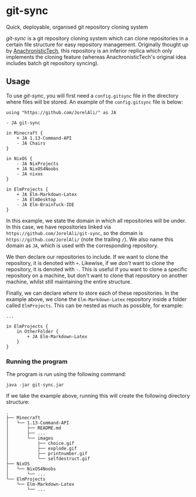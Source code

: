 # git-sync 
Quick, deployable, organised git repository cloning system

_git-sync_ is a git repository cloning system which can clone repositories in a certain file structure for easy repository management. Originally thought up by [AnachronisticTech](https://github.com/AnachronisticTech/git-sync), this repository is an inferior replica which only implements the cloning feature (whereas AnachronisticTech's original idea includes batch git repository syncing).

## Usage

To use _git-sync_, you will first need a `config.gitsync` file in the directory where files will be stored. An example of the `config.gitsync` file is below:

```
using "https://github.com/JorelAli/" as JA

- JA git-sync

in Minecraft {
    + JA 1.13-Command-API
    - JA Chairs
}

in NixOS {
    - JA NixProjects
    + JA NixOS4Noobs
    - JA nixos
}

in ElmProjects {
    + JA Elm-Markdown-Latex
    - JA ElmDesktop
    - JA Elm-Brainfuck-IDE
}
```

In this example, we state the domain in which all repositories will be under. In this case, we have repositories linked via `https://github.com/JorelAli/git-sync`, so the domain is `https://github.com/JorelAli/` (note the trailing `/`). We also name this domain as `JA`, which is used with the corresponding repository.

We then declare our repositories to include. If we want to clone the repository, it is denoted with `+`. Likewise, if we _don't_ want to clone the repository, it is denoted with `-`. This is useful if you want to clone a specific repository on a machine, but don't want to clone that repository on another machine, whilst still maintaining the entire structure.

Finally, we can declare _where_ to store each of these repositories. In the example above, we clone the `Elm-Markdown-Latex` repository inside a folder called `ElmProjects`. This can be nested as much as possible, for example:

```
...

in ElmProjects {
    in OtherFolder {
        + JA Elm-Markdown-Latex
    }
}
```

### Running the program

The program is run using the following command:

```
java -jar git-sync.jar
```

If we take the example above, running this will create the following directory structure:

```
.
├── Minecraft 
│   └── 1.13-Command-API 
│       ├── README.md 
│       ├── ... 
│       └── images 
│           ├── choice.gif
│           ├── explode.gif
│           ├── printnumber.gif
│           └── selfdestruct.gif
├── NixOS 
│   └── NixOS4Noobs          
│       └── ...
└── ElmProjects
    └── Elm-Markdown-Latex
        └── ...
```

